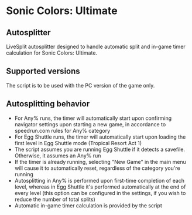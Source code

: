 # Sonic Colors: Ultimate

## Autosplitter
LiveSplit autosplitter designed to handle automatic split and in-game timer calculation for Sonic Colors: Ultimate.

## Supported versions
The script is to be used with the PC version of the game only.

## Autosplitting behavior
* For Any% runs, the timer will automatically start upon confirming navigator settings upon starting a new game, in accordance to speedrun.com rules for Any% category
* For Egg Shuttle runs, the timer will automatically start upon loading the first level in Egg Shuttle mode (Tropical Resort Act 1)
* The script assumes you are running Egg Shuttle if it detects a savefile. Otherwise, it assumes an Any% run
* If the timer is already running, selecting "New Game" in the main menu will cause it to automatically reset, regardless of the category you're running
* Autosplitting in Any% is performed upon first-time completion of each level, whereas in Egg Shuttle it's performed automatically at the end of every level (this option can be configured in the settings, if you wish to reduce the number of total splits)
* Automatic in-game timer calculation is provided by the script
